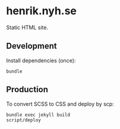 # henrik.nyh.se

Static HTML site.


## Development

Install dependencies (once):

```
bundle
```

## Production

To convert SCSS to CSS and deploy by scp:

```
bundle exec jekyll build
script/deploy
```
